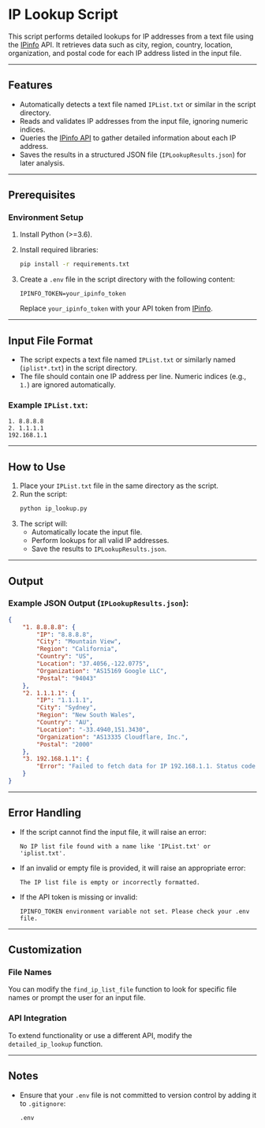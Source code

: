# IP Lookup Script

This script performs detailed lookups for IP addresses from a text file using the [IPinfo](https://ipinfo.io) API. It retrieves data such as city, region, country, location, organization, and postal code for each IP address listed in the input file.

---

## Features

- Automatically detects a text file named `IPList.txt` or similar in the script directory.
- Reads and validates IP addresses from the input file, ignoring numeric indices.
- Queries the [IPinfo API](https://ipinfo.io) to gather detailed information about each IP address.
- Saves the results in a structured JSON file (`IPLookupResults.json`) for later analysis.

---

## Prerequisites

### Environment Setup
1. Install Python (>=3.6).
2. Install required libraries:
   ```bash
   pip install -r requirements.txt
   ```

3. Create a `.env` file in the script directory with the following content:
   ```plaintext
   IPINFO_TOKEN=your_ipinfo_token
   ```
   Replace `your_ipinfo_token` with your API token from [IPinfo](https://ipinfo.io).

---

## Input File Format

- The script expects a text file named `IPList.txt` or similarly named (`iplist*.txt`) in the script directory.
- The file should contain one IP address per line. Numeric indices (e.g., `1.`) are ignored automatically.

### Example `IPList.txt`:
```
1. 8.8.8.8
2. 1.1.1.1
192.168.1.1
```

---

## How to Use

1. Place your `IPList.txt` file in the same directory as the script.
2. Run the script:
   ```bash
   python ip_lookup.py
   ```
3. The script will:
   - Automatically locate the input file.
   - Perform lookups for all valid IP addresses.
   - Save the results to `IPLookupResults.json`.

---

## Output

### Example JSON Output (`IPLookupResults.json`):
```json
{
    "1. 8.8.8.8": {
        "IP": "8.8.8.8",
        "City": "Mountain View",
        "Region": "California",
        "Country": "US",
        "Location": "37.4056,-122.0775",
        "Organization": "AS15169 Google LLC",
        "Postal": "94043"
    },
    "2. 1.1.1.1": {
        "IP": "1.1.1.1",
        "City": "Sydney",
        "Region": "New South Wales",
        "Country": "AU",
        "Location": "-33.4940,151.3430",
        "Organization": "AS13335 Cloudflare, Inc.",
        "Postal": "2000"
    },
    "3. 192.168.1.1": {
        "Error": "Failed to fetch data for IP 192.168.1.1. Status code: 400"
    }
}
```

---

## Error Handling

- If the script cannot find the input file, it will raise an error:
  ```
  No IP list file found with a name like 'IPList.txt' or 'iplist.txt'.
  ```
- If an invalid or empty file is provided, it will raise an appropriate error:
  ```
  The IP list file is empty or incorrectly formatted.
  ```
- If the API token is missing or invalid:
  ```
  IPINFO_TOKEN environment variable not set. Please check your .env file.
  ```

---

## Customization

### File Names
You can modify the `find_ip_list_file` function to look for specific file names or prompt the user for an input file.

### API Integration
To extend functionality or use a different API, modify the `detailed_ip_lookup` function.

---

## Notes

- Ensure that your `.env` file is not committed to version control by adding it to `.gitignore`:
  ```
  .env
  ```
